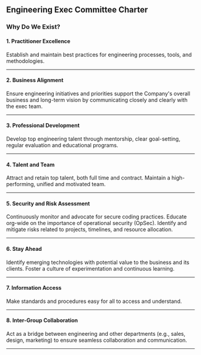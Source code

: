 ## Engineering Exec Committee Charter 
### Why Do We Exist?


#### 1. Practitioner Excellence 

Establish and maintain best practices for engineering processes, tools, and methodologies.

---

#### 2. Business Alignment 
Ensure engineering initiatives and priorities support the Company's overall business and long-term vision by communicating closely and clearly with the exec team.

---

#### 3. Professional Development
Develop top engineering talent through mentorship, clear goal-setting, regular evaluation and educational programs.

--- 

#### 4. Talent and Team
Attract and retain top talent, both full time and contract. Maintain a high-performing, unified and motivated team.

---

#### 5. Security and Risk Assessment
Continuously monitor and advocate for secure coding practices. Educate org-wide on the importance of operational security (OpSec). Identify and mitigate risks related to projects, timelines, and resource allocation.


--- 

#### 6. Stay Ahead 
Identify emerging technologies with potential value to the business and its clients. Foster a culture of experimentation and continuous learning.

---

#### 7. Information Access
Make standards and procedures easy for all to access and understand.


--- 

#### 8. Inter-Group Collaboration
Act as a bridge between engineering and other departments (e.g., sales, design, marketing) to ensure seamless collaboration and communication.

---
